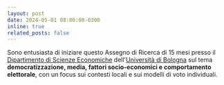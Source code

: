 ```yaml
---
layout: post
date: 2024-05-01 08:00:00-0300
inline: true
related_posts: false
---
```


Sono entusiasta di iniziare questo Assegno di Ricerca di 15 mesi presso il [Dipartimento di Scienze Economiche](https://dse.unibo.it/it) dell'[Università di Bologna](https://www.unibo.it/) sul tema <b>democratizzazione, media, fattori socio-economici e comportamento elettorale</b>, con un focus sui contesti locali e sui modelli di voto individuali.
